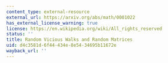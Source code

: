 ```yaml
---
content_type: external-resource
external_url: https://arxiv.org/abs/math/0001022
has_external_license_warning: true
license: https://en.wikipedia.org/wiki/All_rights_reserved
status: ''
title: Random Vicious Walks and Random Matrices
uid: d4c3581d-6f44-434e-8e54-34695b11672e
wayback_url: ''
---
```

